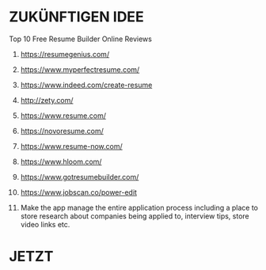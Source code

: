# ZUKÜNFTIGEN IDEE

Top 10 Free Resume Builder Online Reviews

1. https://resumegenius.com/
2. https://www.myperfectresume.com/
3. https://www.indeed.com/create-resume
4. http://zety.com/
5. https://www.resume.com/
6. https://novoresume.com/
7. https://www.resume-now.com/
8. https://www.hloom.com/
9. https://www.gotresumebuilder.com/
10. https://www.jobscan.co/power-edit

11. Make the app manage the entire application process including a place to store research about companies being applied to, interview tips, store video links etc.

# JETZT
